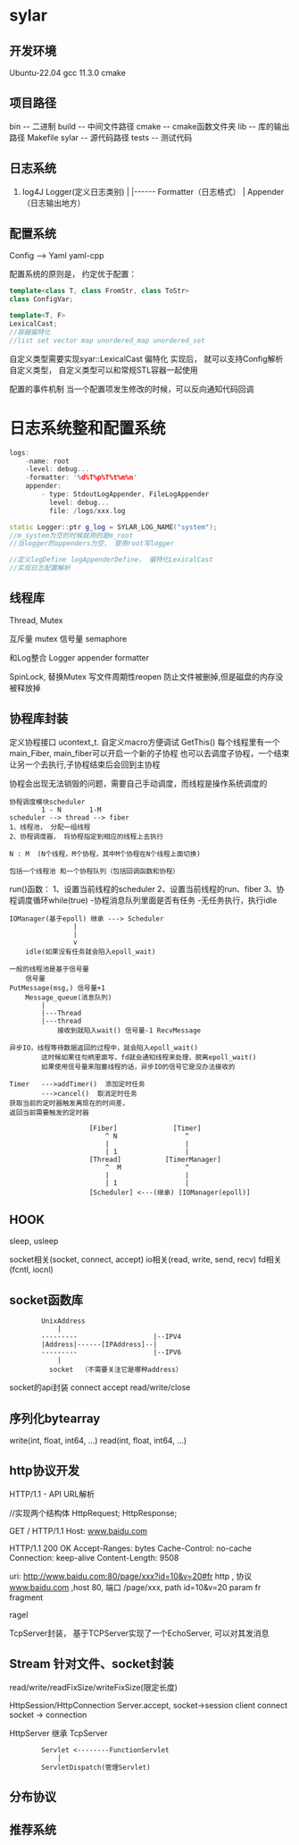 # sylar

## 开发环境
Ubuntu-22.04
gcc 11.3.0
cmake

## 项目路径
bin -- 二进制
build -- 中间文件路径
cmake -- cmake函数文件夹
lib -- 库的输出路径
Makefile
sylar -- 源代码路径
tests -- 测试代码

## 日志系统
1)
    log4J
    Logger(定义日志类别)
        |
        |------ Formatter（日志格式）
        |
    Appender（日志输出地方）

## 配置系统
Config --> Yaml
yaml-cpp

配置系统的原则是， 约定优于配置：

```cpp
template<class T, class FromStr, class ToStr>
class ConfigVar;

template<T, F>
LexicalCast;
//容器偏特化
//list set vector map unordered_map unordered_set

```
自定义类型需要实现syar::LexicalCast 偏特化
实现后， 就可以支持Config解析自定义类型， 自定义类型可以和常规STL容器一起使用

配置的事件机制
当一个配置项发生修改的时候，可以反向通知代码回调

# 日志系统整和配置系统
```cpp
logs:
    -name: root
    -level: debug...
    -formatter: '%d%T%p%T%t%m%n'
    appender:
        - type: StdoutLogAppender, FileLogAppender
          level: debug...
          file: /logs/xxx.log
```

```cpp
static Logger::ptr g_log = SYLAR_LOG_NAME("system");
//m_system为空的时候就用的是m_root
//当logger的appenders为空， 使用root写logger
```

```cpp
//定义logDefine logAppenderDefine， 偏特化LexicalCast
//实现日志配置解析
```
## 线程库

Thread, Mutex

互斥量 mutex
信号量 semaphore

和Log整合
Logger appender formatter

SpinLock, 替换Mutex
写文件周期性reopen  防止文件被删掉,但是磁盘的内存没被释放掉

## 协程库封装
定义协程接口
ucontext_t.
自定义macro方便调试
              GetThis()
每个线程里有一个main_Fiber, main_fiber可以开启一个新的子协程
    也可以去调度子协程，一个结束让另一个去执行,子协程结束后会回到主协程

协程会出现无法销毁的问题，需要自己手动调度，而线程是操作系统调度的

```
协程调度模块scheduler
        1 - N       1-M
scheduler --> thread --> fiber
1、线程池， 分配一组线程
2、协程调度器， 将协程指定到相应的线程上去执行

N : M  (N个线程，M个协程，其中M个协程在N个线程上面切换)

包括一个线程池 和一个协程队列（包括回调函数和协程）
```
run()函数： 1、设置当前线程的scheduler
            2、设置当前线程的run、fiber
            3、协程调度循环while(true)
                -协程消息队列里面是否有任务
                -无任务执行，执行idle

```
IOManager(基于epoll) 继承 ---> Scheduler
                |
                |
                v
    idle(如果没有任务就会陷入epoll_wait)

一般的线程池是基于信号量
    信号量
PutMessage(msg,) 信号量+1
    Message_queue(消息队列)
        |
        |---Thread
        |---thread
            接收到就陷入wait() 信号量-1 RecvMessage

异步IO，线程等待数据返回的过程中，就会陷入epoll_wait()    
        这时候如果往句柄里面写，fd就会通知线程来处理，脱离epoll_wait()
        如果使用信号量来阻塞线程的话，异步IO的信号它是没办法接收的
```

```
Timer   --->addTimer()  添加定时任务
        --->cancel()  取消定时任务
获取当前的定时器触发离现在的时间差，
返回当前需要触发的定时器

```

```                 
                    [Fiber]              [Timer]
                        ^ N                 ^
                        |                   |
                        | 1                 |
                    [Thread]           [TimerManager]
                        ^  M                ^
                        |                   |
                        | 1                 |
                    [Scheduler] <---(继承) [IOManager(epoll)]
```
## HOOK
sleep,
usleep 

socket相关(socket, connect, accept)
io相关(read, write, send, recv)
fd相关(fcntl, iocnl)

## socket函数库

            UnixAddress
                |
            ---------                   |--IPV4
            |Address|------[IPAddress]--|
            ---------                   |--IPV6
                |
              socket  （不需要关注它是哪种address）

socket的api封装
    connect
    accept
    read/write/close

## 序列化bytearray

write(int, float, int64, ...)
read(int, float, int64, ...)

## http协议开发
HTTP/1.1 - API
URL解析

//实现两个结构体
HttpRequest;
HttpResponse;

GET / HTTP/1.1
Host: www.baidu.com

HTTP/1.1 200 OK
Accept-Ranges: bytes
Cache-Control: no-cache
Connection: keep-alive
Content-Length: 9508

uri: http://www.baidu.com:80/page/xxx?id=10&v=20#fr
    http , 协议
    www.baidu.com ,host
    80, 端口
    /page/xxx, path
    id=10&v=20 param
    fr fragment

ragel 

TcpServer封装，
基于TCPServer实现了一个EchoServer, 可以对其发消息

## Stream 针对文件、socket封装
read/write/readFixSize/writeFixSize(限定长度)

HttpSession/HttpConnection
Server.accept, socket->session
client connect socket -> connection

HttpServer 继承 TcpServer

            Servlet <--------FunctionServlet
                |
            ServletDispatch(管理Servlet)

## 分布协议

## 推荐系统